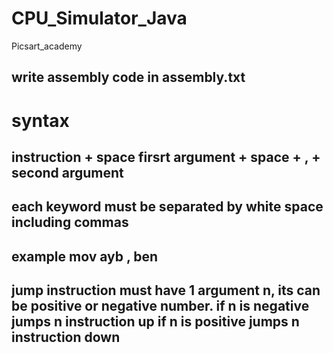 # CPU_Simulator_Java
Picsart_academy



## write assembly code in assembly.txt

# syntax

## instruction + space firsrt argument + space + , + second argument
## each keyword must be separated by white space including commas
## example   mov ayb , ben 

## jump instruction must have 1 argument n, its can be positive or negative number. if n is negative jumps n instruction up if n is positive jumps n instruction down
